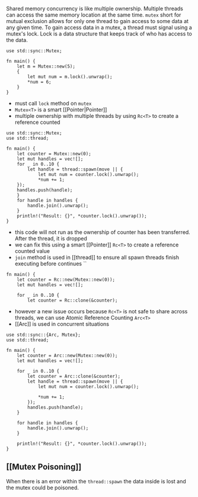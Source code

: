 Shared memory concurrency is like multiple ownership. Multiple threads can access the same memory location at the same time. `mutex` short for mutual exclusion allows for only one thread to gain access to some data at any given time. To gain access data in a mutex, a thread must signal using a mutex's lock. Lock is a data structure that keeps track of who has access to the data.
```
use std::sync::Mutex;

fn main() {
	let m = Mutex::new(5);
	{
		let mut num = m.lock().unwrap();
		*num = 6;
	}
}
```
- must call `lock` method on `mutex` 
- `Mutex<T>` is a smart [[Pointer|Pointer]]
- multiple ownership with multiple threads by using `Rc<T>` to create a reference counted
```
use std::sync::Mutex;
use std::thread;

fn main() {
	let counter = Mutex::new(0);
	let mut handles = vec![];
	for _ in 0..10 {
		let handle = thread::spawn(move || {
			let mut num = counter.lock().unwrap();
			*num += 1;
	});
	handles.push(handle);
	}
	for handle in handles {
		handle.join().unwrap();
	}
	println!("Result: {}", *counter.lock().unwrap());
}
```
- this code will not run as the ownership of counter has been transferred. After the thread, it is dropped
- we can fix this using a smart [[Pointer]] `Rc<T>` to create a reference counted value
- `join` method is used in [[thread]] to ensure all spawn threads finish executing before continues
``
```
fn main() {
	let counter = Rc::new(Mutex::new(0));
	let mut handles = vec![];
	
	for _ in 0..10 {
		let counter = Rc::clone(&counter);
```
- however a new issue occurs because `Rc<T>` is not safe to share across threads, we can use Atomic Reference Counting `Arc<T>` 
- [[Arc]] is used in concurrent situations

```
use std::sync::{Arc, Mutex};
use std::thread;

fn main() {
    let counter = Arc::new(Mutex::new(0));
    let mut handles = vec![];

    for _ in 0..10 {
        let counter = Arc::clone(&counter);
        let handle = thread::spawn(move || {
            let mut num = counter.lock().unwrap();

            *num += 1;
        });
        handles.push(handle);
    }

    for handle in handles {
        handle.join().unwrap();
    }

    println!("Result: {}", *counter.lock().unwrap());
}
```

## [[Mutex Poisoning]]
When there is an error within the `thread::spawn` the data inside is lost and the mutex could be poisoned. 